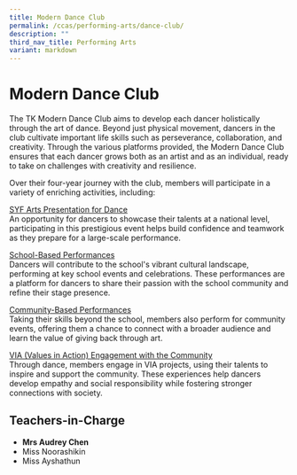 ```yaml
---
title: Modern Dance Club
permalink: /ccas/performing-arts/dance-club/
description: ""
third_nav_title: Performing Arts
variant: markdown
---
```

# Modern Dance Club

The TK Modern Dance Club aims to develop each dancer holistically through the art of dance. Beyond just physical movement, dancers in the club cultivate important life skills such as perseverance, collaboration, and creativity. Through the various platforms provided, the Modern Dance Club ensures that each dancer grows both as an artist and as an individual, ready to take on challenges with creativity and resilience.

Over their four-year journey with the club, members will participate in a variety of enriching activities, including:

<u>SYF Arts Presentation for Dance</u><br>
An opportunity for dancers to showcase their talents at a national level, participating in this prestigious event helps build confidence and teamwork as they prepare for a large-scale performance.

<u>School-Based Performances</u><br>
Dancers will contribute to the school's vibrant cultural landscape, performing at key school events and celebrations. These performances are a platform for dancers to share their passion with the school community and refine their stage presence.

<u>Community-Based Performances</u><br>
Taking their skills beyond the school, members also perform for community events, offering them a chance to connect with a broader audience and learn the value of giving back through art.

<u>VIA (Values in Action) Engagement with the Community</u><br>
Through dance, members engage in VIA projects, using their talents to inspire and support the community. These experiences help dancers develop empathy and social responsibility while fostering stronger connections with society.

## **Teachers-in-Charge**

*   **Mrs Audrey Chen**
*   Miss Noorashikin
*   Miss Ayshathun